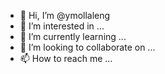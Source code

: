 - 👋 Hi, I’m @ymollaleng
- 👀 I’m interested in ...
- 🌱 I’m currently learning ...
- 💞️ I’m looking to collaborate on ...
- 📫 How to reach me ...

<!---
ymollaleng/ymollaleng is a ✨ special ✨ repository because its `README.md` (this file) appears on your GitHub profile.
You can click the Preview link to take a look at your changes.
--->
